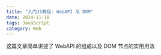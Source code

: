 ```yaml
---
title: "入门JS教程: WebAPI 与 DOM"
date: 2024-11-18
tags: JavaScript
category: Web
---
```

这篇文章简单讲述了 WebAPI 的组成以及 DOM 节点的实用用法
<!--more-->
